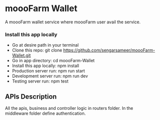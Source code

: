 # moooFarm Wallet
A moooFarm wallet service where moooFarm user avail the service.

### Install this app locally
* Go at desire path in your terminal
* Clone this repo: git clone https://github.com/sengarsameer/moooFarm-Wallet.git
* Go in app directory: cd moooFarm-Wallet
* Install this app locally: npm install
* Production server run: npm run start
* Development server run: npm run dev
* Testing server run: npm test

## APIs Description
All the apis, business and controller logic in routers folder. In the middleware folder define authentication.
